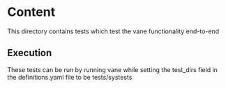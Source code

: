 # Content

This directory contains tests which test the vane functionality end-to-end

## Execution

These tests can be run by running vane while setting the test_dirs field in the definitions.yaml
file to be tests/systests
